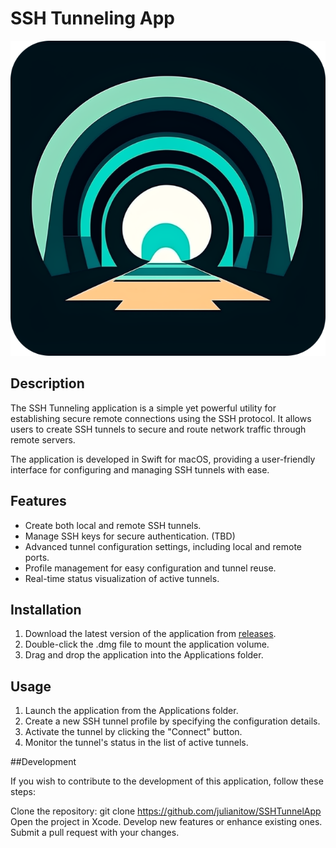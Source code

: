 # SSH Tunneling App

![Application Logo](logo.png)

## Description

The SSH Tunneling application is a simple yet powerful utility for establishing secure remote connections using the SSH protocol. It allows users to create SSH tunnels to secure and route network traffic through remote servers.

The application is developed in Swift for macOS, providing a user-friendly interface for configuring and managing SSH tunnels with ease.

## Features

- Create both local and remote SSH tunnels.
- Manage SSH keys for secure authentication. (TBD)
- Advanced tunnel configuration settings, including local and remote ports.
- Profile management for easy configuration and tunnel reuse.
- Real-time status visualization of active tunnels.

## Installation

1. Download the latest version of the application from [releases](https://github.com/julianitow/SSHTunnelApp/releases).
2. Double-click the .dmg file to mount the application volume.
3. Drag and drop the application into the Applications folder.

## Usage

1. Launch the application from the Applications folder.
2. Create a new SSH tunnel profile by specifying the configuration details.
3. Activate the tunnel by clicking the "Connect" button.
4. Monitor the tunnel's status in the list of active tunnels.

##Development

If you wish to contribute to the development of this application, follow these steps:

Clone the repository: git clone https://github.com/julianitow/SSHTunnelApp
Open the project in Xcode.
Develop new features or enhance existing ones.
Submit a pull request with your changes.
